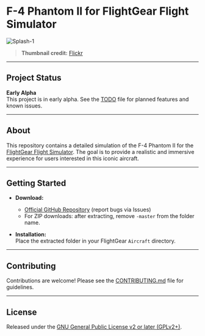 # F-4 Phantom II for FlightGear Flight Simulator

![Splash-1](splash-1.png)

> **Thumbnail credit:** [Flickr](https://flic.kr/p/qsxzGi)

---

## Project Status

**Early Alpha**  
This project is in early alpha. See the [TODO](TODO) file for planned features and known issues.

---

## About

This repository contains a detailed simulation of the F-4 Phantom II for the [FlightGear Flight Simulator](https://www.flightgear.org/). The goal is to provide a realistic and immersive experience for users interested in this iconic aircraft.

---

## Getting Started

- **Download:**  
  - [Official GitHub Repository](https://github.com/MatthewA4/F-4X) (report bugs via Issues)
  - For ZIP downloads: after extracting, remove `-master` from the folder name.

- **Installation:**  
  Place the extracted folder in your FlightGear `Aircraft` directory.

---

## Contributing

Contributions are welcome! Please see the [CONTRIBUTING.md](CONTRIBUTING.md) file for guidelines.

---

## License

Released under the [GNU General Public License v2 or later (GPLv2+)](LICENSE).
